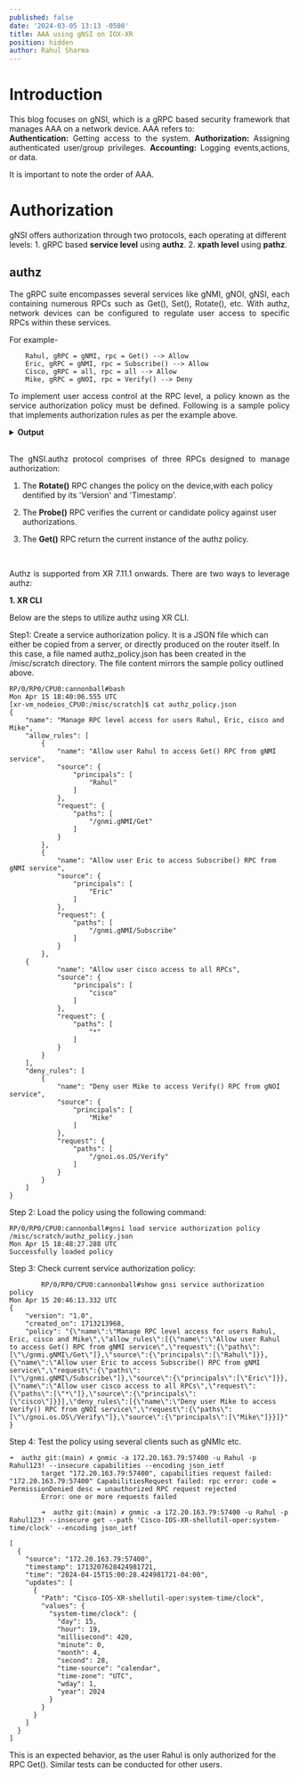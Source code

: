 ```yaml
---
published: false
date: '2024-03-05 13:13 -0500'
title: AAA using gNSI on IOX-XR
position: hidden
author: Rahul Sharma
---
```


# Introduction

<p align="justify">This blog focuses on gNSI, which is a gRPC based security framework that manages AAA on a network device. AAA refers to:
<br>
  <b>Authentication:</b> Getting access to the system.
  <b>Authorization:</b> Assigning authenticated user/group privileges.
  <b>Accounting:</b> Logging events,actions, or data.
</p> 

It is important to note the order of AAA. 
  
# Authorization
	
gNSI offers authorization through two protocols, each operating at different levels:
	1. gRPC based <b>service level</b> using <b>authz</b>.
    2. <b>xpath level</b> using <b>pathz</b>. </p>
    
## authz

<p align="justify">The gRPC suite encompasses several services like gNMI, gNOI, gNSI, each containing numerous RPCs such as Get(), Set(), Rotate(), etc. With authz, network devices can be configured to regulate user access to specific RPCs within these services.</p>

For example- 

        Rahul, gRPC = gNMI, rpc = Get() --> Allow
		Eric, gRPC = gNMI, rpc = Subscribe() --> Allow
      	Cisco, gRPC = all, rpc = all --> Allow
     	Mike, gRPC = gNOI, rpc = Verify() --> Deny

<p align="justify">To implement user access control at the RPC level, a policy known as the service authorization policy must be defined. Following is a sample policy that implements authorization rules as per the example above.</p> 

<details>
  <summary><b>Output</b></summary>
  <script src="https://gist.github.com/rahusha7/25547d750f6de94a071624a914c33f02.js"></script>
</details>
 
<p align="justify"> The gNSI.authz protocol comprises of three RPCs designed to manage authorization: </p>
		
1. The <b>Rotate()</b> RPC changes the policy on the device,with each policy dentified by its 'Version' and 'Timestamp'.
		
2. The <b>Probe()</b> RPC verifies the current or candidate policy against user authorizations. 

		
3. The <b>Get()</b> RPC return the current instance of the authz policy.

 
<p align="justify">Authz is supported from XR 7.11.1 onwards. There are two ways to leverage authz:</p>

<b> 1. XR CLI </b>

Below are the steps to utilize authz using XR CLI.


Step1: Create a service authorization policy. It is a JSON file which can either be copied from a server, or directly produced on the router itself. In this case, a file named authz_policy.json has been created in the /misc/scratch directory. The file content mirrors the sample policy outlined above.

```
RP/0/RP0/CPU0:cannonball#bash
Mon Apr 15 18:40:06.555 UTC
[xr-vm_nodeios_CPU0:/misc/scratch]$ cat authz_policy.json
{
    "name": "Manage RPC level access for users Rahul, Eric, cisco and Mike",
    "allow_rules": [
        {
            "name": "Allow user Rahul to access Get() RPC from gNMI service",
            "source": {
                "principals": [
                    "Rahul"
                ]
            },
            "request": {
                "paths": [
                    "/gnmi.gNMI/Get"
                ]
            }
        },
        {
            "name": "Allow user Eric to access Subscribe() RPC from gNMI service",
            "source": {
                "principals": [
                    "Eric"
                ]
            },
            "request": {
                "paths": [
                    "/gnmi.gNMI/Subscribe"
                ]
            }
        },
	{
            "name": "Allow user cisco access to all RPCs",
            "source": {
                "principals": [
                    "cisco"
                ]
            },
            "request": {
                "paths": [
                    "*"
                ]
            }
        }
    ],
    "deny_rules": [
        {
            "name": "Deny user Mike to access Verify() RPC from gNOI service",
            "source": {
                "principals": [
                    "Mike"
                ]
            },
            "request": {
                "paths": [
                    "/gnoi.os.OS/Verify"
                ]
            }
        }
    ]
}
```

Step 2: Load the policy using the following command:

```
RP/0/RP0/CPU0:cannonball#gnsi load service authorization policy /misc/scratch/authz_policy.json
Mon Apr 15 18:48:27.288 UTC
Successfully loaded policy
```

Step 3: Check current service authorization policy:

```
		RP/0/RP0/CPU0:cannonball#show gnsi service authorization policy
Mon Apr 15 20:46:13.332 UTC
{
    "version": "1.0",
    "created_on": 1713213968,
    "policy": "{\"name\":\"Manage RPC level access for users Rahul, Eric, cisco and Mike\",\"allow_rules\":[{\"name\":\"Allow user Rahul to access Get() RPC from gNMI service\",\"request\":{\"paths\":[\"\/gnmi.gNMI\/Get\"]},\"source\":{\"principals\":[\"Rahul\"]}},{\"name\":\"Allow user Eric to access Subscribe() RPC from gNMI service\",\"request\":{\"paths\":[\"\/gnmi.gNMI\/Subscribe\"]},\"source\":{\"principals\":[\"Eric\"]}},{\"name\":\"Allow user cisco access to all RPCs\",\"request\":{\"paths\":[\"*\"]},\"source\":{\"principals\":[\"cisco\"]}}],\"deny_rules\":[{\"name\":\"Deny user Mike to access Verify() RPC from gNOI service\",\"request\":{\"paths\":[\"\/gnoi.os.OS\/Verify\"]},\"source\":{\"principals\":[\"Mike\"]}}]}"
}
```

Step 4: Test the policy using several clients such as gNMIc etc.

```
➜  authz git:(main) ✗ gnmic -a 172.20.163.79:57400 -u Rahul -p Rahul123! --insecure capabilities --encoding json_ietf
		target "172.20.163.79:57400", capabilities request failed: "172.20.163.79:57400" CapabilitiesRequest failed: rpc error: code = PermissionDenied desc = unauthorized RPC request rejected
		Error: one or more requests failed
		
		➜  authz git:(main) ✗ gnmic -a 172.20.163.79:57400 -u Rahul -p Rahul123! --insecure get --path 'Cisco-IOS-XR-shellutil-oper:system-time/clock' --encoding json_ietf

[
  {
    "source": "172.20.163.79:57400",
    "timestamp": 1713207628424981721,
    "time": "2024-04-15T15:00:28.424981721-04:00",
    "updates": [
      {
        "Path": "Cisco-IOS-XR-shellutil-oper:system-time/clock",
        "values": {
          "system-time/clock": {
            "day": 15,
            "hour": 19,
            "millisecond": 420,
            "minute": 0,
            "month": 4,
            "second": 28,
            "time-source": "calendar",
            "time-zone": "UTC",
            "wday": 1,
            "year": 2024
          }
        }
      }
    ]
  }
]
```
This is an expected behavior, as the user Rahul is only authorized for the RPC Get(). Similar tests can be conducted for other users.




























